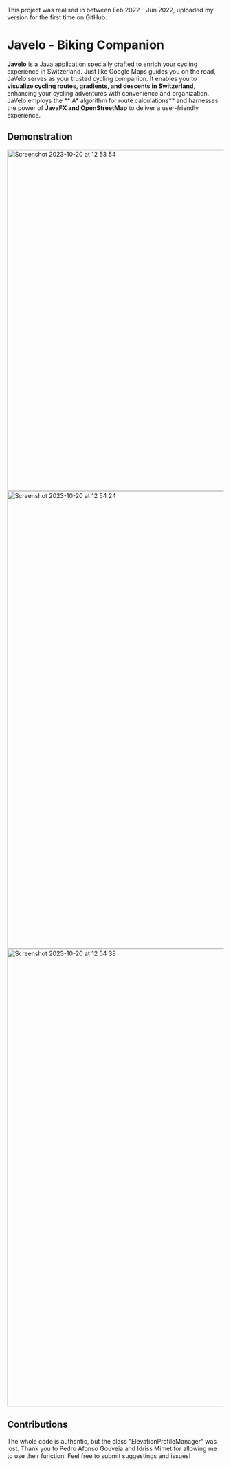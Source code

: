 This project was realised in between Feb 2022 – Jun 2022, uploaded my version for the first time on GitHub.

# Javelo - Biking Companion 

**Javelo** is a Java application specially crafted to enrich your cycling experience in Switzerland. 
Just like Google Maps guides you on the road, JaVelo serves as your trusted cycling companion. It enables you to **visualize cycling routes, gradients, and descents in Switzerland**, enhancing your cycling adventures with convenience and organization. 
JaVelo employs the ** A* algorithm for route calculations** and harnesses the power of **JavaFX and OpenStreetMap** to deliver a user-friendly experience.

## Demonstration 

<img width="794" alt="Screenshot 2023-10-20 at 12 53 54" src="https://github.com/noemacee/JAVELO/assets/100673718/b4281062-0a5f-4320-be23-07900ae35974">
<img width="1065" alt="Screenshot 2023-10-20 at 12 54 24" src="https://github.com/noemacee/JAVELO/assets/100673718/fb0e06a5-2d6e-4611-8874-bece3d1d9659">
<img width="1065" alt="Screenshot 2023-10-20 at 12 54 38" src="https://github.com/noemacee/JAVELO/assets/100673718/e7c4a31a-936f-4cb4-a240-89865079d06e">

## Contributions 

The whole code is authentic, but the class "ElevationProfileManager" was lost. Thank you to Pedro Afonso Gouveia and Idriss Mimet for allowing me to use their function.
Feel free to submit suggestings and issues!

